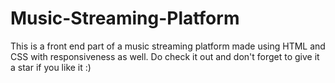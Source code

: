 # Music-Streaming-Platform
This is a front end part of a music streaming platform made using HTML and CSS with responsiveness as well.
Do check it out and don't forget to give it a star if you like it :)

